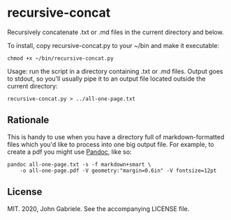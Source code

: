 # recursive-concat

Recursively concatenate .txt or .md files in the current directory and below.

To install, copy recursive-concat.py to your ~/bin and make it executable:

    chmod +x ~/bin/recursive-concat.py

Usage: run the script in a directory containing .txt or .md files. Output
goes to stdout, so you'll usually pipe it to an output file located outside
the current directory:

    recursive-concat.py > ../all-one-page.txt


## Rationale

This is handy to use when you have a directory full of markdown-formatted
files which you'd like to process into one big output file. For example, to
create a pdf you might use [Pandoc](https://pandoc.org/), like so:

    pandoc all-one-page.txt -s -f markdown+smart \
        -o all-one-page.pdf -V geometry:"margin=0.6in" -V fontsize=12pt


## License

MIT. 2020, John Gabriele. See the accompanying LICENSE file.

